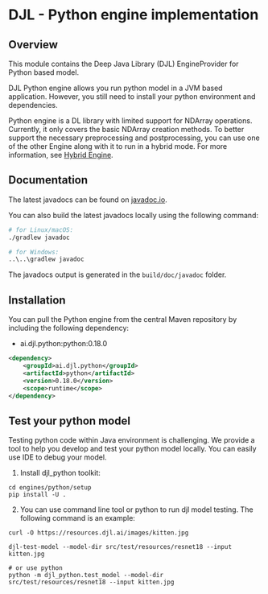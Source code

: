 # DJL - Python engine implementation

## Overview
This module contains the Deep Java Library (DJL) EngineProvider for Python based model.

DJL Python engine allows you run python model in a JVM based application. However, you still
need to install your python environment and dependencies.

Python engine is a DL library with limited support for NDArray operations.
Currently, it only covers the basic NDArray creation methods. To better support the necessary preprocessing and postprocessing,
you can use one of the other Engine along with it to run in a hybrid mode.
For more information, see [Hybrid Engine](https://docs.djl.ai/docs/hybrid_engine.html).

## Documentation

The latest javadocs can be found on [javadoc.io](https://javadoc.io/doc/ai.djl.python/python/latest/index.html).

You can also build the latest javadocs locally using the following command:

```sh
# for Linux/macOS:
./gradlew javadoc

# for Windows:
..\..\gradlew javadoc
```
The javadocs output is generated in the `build/doc/javadoc` folder.

## Installation
You can pull the Python engine from the central Maven repository by including the following dependency:

- ai.djl.python:python:0.18.0

```xml
<dependency>
    <groupId>ai.djl.python</groupId>
    <artifactId>python</artifactId>
    <version>0.18.0</version>
    <scope>runtime</scope>
</dependency>
```

## Test your python model

Testing python code within Java environment is challenging. We provide a tool to help you develop
and test your python model locally. You can easily use IDE to debug your model.

1. Install djl_python toolkit:

```
cd engines/python/setup
pip install -U .
```

2. You can use command line tool or python to run djl model testing. The following command is
an example:

```shell
curl -O https://resources.djl.ai/images/kitten.jpg

djl-test-model --model-dir src/test/resources/resnet18 --input kitten.jpg

# or use python
python -m djl_python.test_model --model-dir src/test/resources/resnet18 --input kitten.jpg
```
